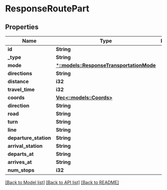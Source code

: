 # ResponseRoutePart

## Properties
Name | Type | Description | Notes
------------ | ------------- | ------------- | -------------
**id** | **String** |  | 
**_type** | **String** |  | 
**mode** | [***::models::ResponseTransportationMode**](ResponseTransportationMode.md) |  | 
**directions** | **String** |  | 
**distance** | **i32** |  | 
**travel_time** | **i32** |  | 
**coords** | [**Vec<::models::Coords>**](Coords.md) |  | 
**direction** | **String** |  | [optional] 
**road** | **String** |  | [optional] 
**turn** | **String** |  | [optional] 
**line** | **String** |  | [optional] 
**departure_station** | **String** |  | [optional] 
**arrival_station** | **String** |  | [optional] 
**departs_at** | **String** |  | [optional] 
**arrives_at** | **String** |  | [optional] 
**num_stops** | **i32** |  | [optional] 

[[Back to Model list]](../README.md#documentation-for-models) [[Back to API list]](../README.md#documentation-for-api-endpoints) [[Back to README]](../README.md)



